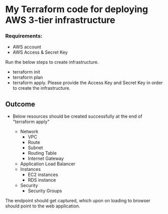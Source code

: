 # My Terraform code for deploying AWS 3-tier infrastructure

### Requirements:

* AWS account
* AWS Access & Secret Key

Run the below steps to create infrastructure.

* terraform init
* terraform plan
* terraform apply. Please provide the Access Key and Secret Key in order to create the infrastructure.


## Outcome

* Below resources should be created successfully at the end of "terraform apply"

  * Network
    * VPC
    * Route
    * Subnet
    * Routing Table
    * Internet Gateway
  * Application Load Balancer
  * Instances
    * EC2 instances
    * RDS instance
  * Security
    * Security Groups

The endpoint should get captured, which upon on loading to browser should point to the web application.
